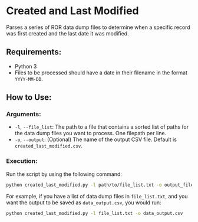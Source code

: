 # Created and Last Modified

Parses a series of ROR data dump files to determine when a specific record was first created and the last date it was modified.

## Requirements:
- Python 3
- Files to be processed should have a date in their filename in the format `YYYY-MM-DD`.

## How to Use:

### Arguments:
- `-l`, `--file_list`: The path to a file that contains a sorted list of paths for the data dump files you want to process. One filepath per line.
- `-o`, `--output`: (Optional) The name of the output CSV file. Default is `created_last_modified.csv`.

### Execution:

Run the script by using the following command:
```bash
python created_last_modified.py -l path/to/file_list.txt -o output_filename.csv
```

For example, if you have a list of data dump files in `file_list.txt`, and you want the output to be saved as `data_output.csv`, you would run:

```bash
python created_last_modified.py -l file_list.txt -o data_output.csv
```